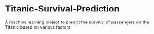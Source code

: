 # Titanic-Survival-Prediction
A machine learning project to predict the survival of passengers on the Titanic based on various factors
